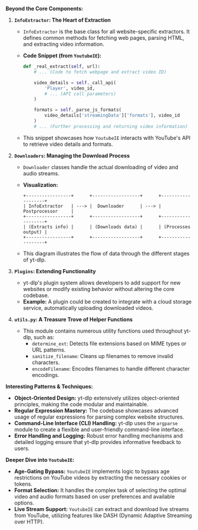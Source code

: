 **Beyond the Core Components:**

1. **`InfoExtractor`: The Heart of Extraction**

   * `InfoExtractor` is the base class for all website-specific extractors. It defines common methods for fetching web pages, parsing HTML, and extracting video information.
   * **Code Snippet (from `YoutubeIE`):**

     ```python
     def _real_extract(self, url):
         # ... (Code to fetch webpage and extract video ID)

         video_details = self._call_api(
             'Player', video_id,
             # ... (API call parameters)
         )

         formats = self._parse_js_formats(
             video_details['streamingData']['formats'], video_id
         )
         # ... (Further processing and returning video information)
     ```

   * This snippet showcases how `YoutubeIE` interacts with YouTube's API to retrieve video details and formats.

2. **`Downloaders`: Managing the Download Process**

   * `Downloader` classes handle the actual downloading of video and audio streams.
   * **Visualization:**

     ```
     +-----------------+      +------------------+      +-------------------+
     | InfoExtractor   | ---> |  Downloader      | ---> | Postprocessor     |
     +-----------------+      +------------------+      +-------------------+
     | (Extracts info) |      | (Downloads data) |      | (Processes output) |
     +-----------------+      +------------------+      +-------------------+
     ```

   * This diagram illustrates the flow of data through the different stages of yt-dlp.

3. **`Plugins`: Extending Functionality**

   * yt-dlp's plugin system allows developers to add support for new websites or modify existing behavior without altering the core codebase.
   * **Example:** A plugin could be created to integrate with a cloud storage service, automatically uploading downloaded videos.

4. **`utils.py`: A Treasure Trove of Helper Functions**

   * This module contains numerous utility functions used throughout yt-dlp, such as:
     * `determine_ext`: Detects file extensions based on MIME types or URL patterns.
     * `sanitize_filename`: Cleans up filenames to remove invalid characters.
     * `encodeFilename`: Encodes filenames to handle different character encodings.

**Interesting Patterns & Techniques:**

* **Object-Oriented Design:** yt-dlp extensively utilizes object-oriented principles, making the code modular and maintainable.
* **Regular Expression Mastery:**  The codebase showcases advanced usage of regular expressions for parsing complex website structures.
* **Command-Line Interface (CLI) Handling:** yt-dlp uses the `argparse` module to create a flexible and user-friendly command-line interface.
* **Error Handling and Logging:**  Robust error handling mechanisms and detailed logging ensure that yt-dlp provides informative feedback to users.

**Deeper Dive into `YoutubeIE`:**

* **Age-Gating Bypass:**  `YoutubeIE` implements logic to bypass age restrictions on YouTube videos by extracting the necessary cookies or tokens.
* **Format Selection:** It handles the complex task of selecting the optimal video and audio formats based on user preferences and available options.
* **Live Stream Support:** `YoutubeIE` can extract and download live streams from YouTube, utilizing features like DASH (Dynamic Adaptive Streaming over HTTP).
